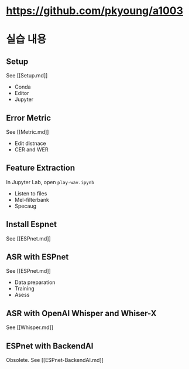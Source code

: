 # https://github.com/pkyoung/a1003

# 실습 내용
## Setup
See [[Setup.md]]
* Conda
* Editor
* Jupyter


## Error Metric
See [[Metric.md]]
* Edit distnace
* CER and WER

## Feature Extraction
In Jupyter Lab, open `play-wav.ipynb`
* Listen to files
* Mel-filterbank
* Specaug

## Install Espnet
See [[ESPnet.md]]

## ASR with ESPnet
See [[ESPnet.md]]
* Data preparation
* Training
* Asess

## ASR with OpenAI Whisper and Whiser-X
See [[Whisper.md]]

## ESPnet with BackendAI
Obsolete. See [[ESPnet-BackendAI.md]]


